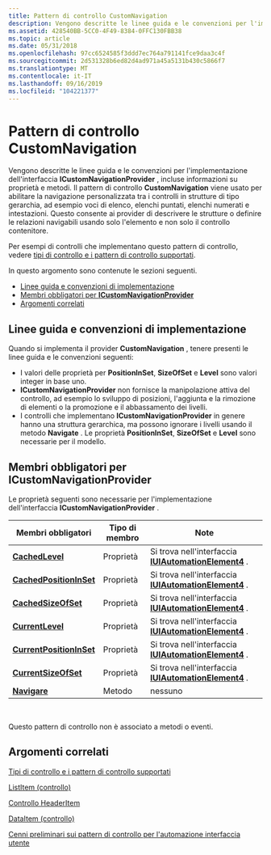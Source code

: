 ```yaml
---
title: Pattern di controllo CustomNavigation
description: Vengono descritte le linee guida e le convenzioni per l'implementazione dell'interfaccia ICustomNavigationProvider, incluse informazioni su proprietà e metodi.
ms.assetid: 428540BB-5CC0-4F49-8384-0FFC130FBB38
ms.topic: article
ms.date: 05/31/2018
ms.openlocfilehash: 97cc6524585f3ddd7ec764a791141fce9daa3c4f
ms.sourcegitcommit: 2d531328b6ed82d4ad971a45a5131b430c5866f7
ms.translationtype: MT
ms.contentlocale: it-IT
ms.lasthandoff: 09/16/2019
ms.locfileid: "104221377"
---
```

# <a name="customnavigation-control-pattern"></a>Pattern di controllo CustomNavigation

Vengono descritte le linee guida e le convenzioni per l'implementazione dell'interfaccia **ICustomNavigationProvider** , incluse informazioni su proprietà e metodi. Il pattern di controllo **CustomNavigation** viene usato per abilitare la navigazione personalizzata tra i controlli in strutture di tipo gerarchia, ad esempio voci di elenco, elenchi puntati, elenchi numerati e intestazioni. Questo consente ai provider di descrivere le strutture o definire le relazioni navigabili usando solo l'elemento e non solo il controllo contenitore.

Per esempi di controlli che implementano questo pattern di controllo, vedere [tipi di controllo e i pattern di controllo supportati](uiauto-controlpatternmapping.md).

In questo argomento sono contenute le sezioni seguenti.

-   [Linee guida e convenzioni di implementazione](#implementation-guidelines-and-conventions)
-   [Membri obbligatori per **ICustomNavigationProvider**](#required-members-for-icustomnavigationprovider)
-   [Argomenti correlati](#related-topics)

## <a name="implementation-guidelines-and-conventions"></a>Linee guida e convenzioni di implementazione

Quando si implementa il provider **CustomNavigation** , tenere presenti le linee guida e le convenzioni seguenti:

-   I valori delle proprietà per **PositionInSet**, **SizeOfSet** e **Level** sono valori integer in base uno.
-   **ICustomNavigationProvider** non fornisce la manipolazione attiva del controllo, ad esempio lo sviluppo di posizioni, l'aggiunta e la rimozione di elementi o la promozione e il abbassamento dei livelli.
-   I controlli che implementano **ICustomNavigationProvider** in genere hanno una struttura gerarchica, ma possono ignorare i livelli usando il metodo **Navigate** . Le proprietà **PositionInSet**, **SizeOfSet** e **Level** sono necessarie per il modello.

## <a name="required-members-for-icustomnavigationprovider"></a>Membri obbligatori per **ICustomNavigationProvider**

Le proprietà seguenti sono necessarie per l'implementazione dell'interfaccia **ICustomNavigationProvider** .



| Membri obbligatori                                                                  | Tipo di membro | Note                                                                               |
|-----------------------------------------------------------------------------------|-------------|-------------------------------------------------------------------------------------|
| [**CachedLevel**](/windows/desktop/api/UIAutomationClient/nf-uiautomationclient-iuiautomationelement4-get_cachedlevel)                   | Proprietà    | Si trova nell'interfaccia [**IUIAutomationElement4**](/windows/desktop/api/UIAutomationClient/nn-uiautomationclient-iuiautomationelement4) . |
| [**CachedPositionInSet**](/windows/desktop/api/UIAutomationClient/nf-uiautomationclient-iuiautomationelement4-get_cachedpositioninset)   | Proprietà    | Si trova nell'interfaccia [**IUIAutomationElement4**](/windows/desktop/api/UIAutomationClient/nn-uiautomationclient-iuiautomationelement4) . |
| [**CachedSizeOfSet**](/windows/desktop/api/UIAutomationClient/nf-uiautomationclient-iuiautomationelement4-get_cachedsizeofset)           | Proprietà    | Si trova nell'interfaccia [**IUIAutomationElement4**](/windows/desktop/api/UIAutomationClient/nn-uiautomationclient-iuiautomationelement4) . |
| [**CurrentLevel**](/windows/desktop/api/UIAutomationClient/nf-uiautomationclient-iuiautomationelement4-get_currentlevel)                 | Proprietà    | Si trova nell'interfaccia [**IUIAutomationElement4**](/windows/desktop/api/UIAutomationClient/nn-uiautomationclient-iuiautomationelement4) . |
| [**CurrentPositionInSet**](/windows/desktop/api/UIAutomationClient/nf-uiautomationclient-iuiautomationelement4-get_currentpositioninset) | Proprietà    | Si trova nell'interfaccia [**IUIAutomationElement4**](/windows/desktop/api/UIAutomationClient/nn-uiautomationclient-iuiautomationelement4) . |
| [**CurrentSizeOfSet**](/windows/desktop/api/UIAutomationClient/nf-uiautomationclient-iuiautomationelement4-get_currentsizeofset)         | Proprietà    | Si trova nell'interfaccia [**IUIAutomationElement4**](/windows/desktop/api/UIAutomationClient/nn-uiautomationclient-iuiautomationelement4) . |
| [**Navigare**](/windows/desktop/api/UIAutomationCore/nf-uiautomationcore-irawelementproviderfragment-navigate)                   | Metodo      | nessuno                                                                                |



 

Questo pattern di controllo non è associato a metodi o eventi.

## <a name="related-topics"></a>Argomenti correlati

<dl> <dt>

[Tipi di controllo e i pattern di controllo supportati](uiauto-controlpatternmapping.md)
</dt> <dt>

[ListItem (controllo)](uiauto-supportlistitemcontroltype.md)
</dt> <dt>

[Controllo HeaderItem](uiauto-supportheaderitemcontroltype.md)
</dt> <dt>

[DataItem (controllo)](uiauto-supportdataitemcontroltype.md)
</dt> <dt>

[Cenni preliminari sui pattern di controllo per l'automazione interfaccia utente](uiauto-controlpatternsoverview.md)
</dt> </dl>

 

 




